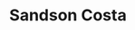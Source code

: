 ---
title: Sandson Costa
description: Senior Cybersecurity Consultant
images:
  - https://media.licdn.com/dms/image/C4E03AQG1ijVuqWP5mw/profile-displayphoto-shrink_200_200/0/1572869751467?e=1724889600&v=beta&t=l_Gap22_ds-yok0d5Wmy1T43-OCP1FsCroDNHNvBBlc
socials:
  github: sandsoncosta
  # paypal: sandsoncosta
  linkedin: sandsoncosta
---